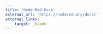 ```yaml
---
title: 'Node-Red Docs'
external_url: 'https://nodered.org/docs/'
external_links:
    target: _blank
---
```


